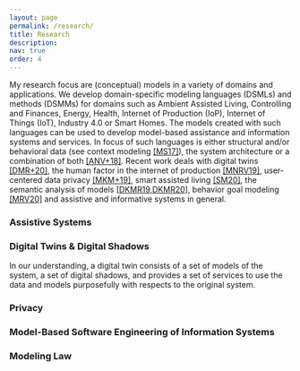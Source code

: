 ```yaml
---
layout: page
permalink: /research/
title: Research
description: 
nav: true
order: 4
---
```


My research focus are (conceptual) models in a variety of domains and applications. We develop domain-specific modeling languages (DSMLs) and methods (DSMMs) for domains such as Ambient Assisted Living, Controlling and Finances, Energy, Health, Internet of Production (IoP), Internet of Things (IoT), Industry 4.0 or Smart Homes. The models created with such languages can be used to develop model-based assistance and information systems and services. In focus of such languages is either structural and/or behavioral data (see context modeling [[MS17]](http://ceur-ws.org/Vol-1979/paper-22.pdf)), the system architecture or a combination of both [[ANV+18]](https://www.se-rwth.de/publications/Model-Based-Generation-of-Enterprise-Information-Systems.pdf). Recent work deals with digital twins [[DMR+20]](http://www.se-rwth.de/publications/Towards-a-Model-Driven-Architecture-for-Interactive-Digital-Twin-Cockpits.pdf), the human factor in the internet of production [[MNRV19]](https://www.se-rwth.de/publications/Towards-Privacy-Preserving-IoT-Systems-Using-Model-Driven-Engineering.pdf), user-centered data privacy [[MKM+19]](https://www.se-rwth.de/publications/User-Centered-and-Privacy-Driven-Process-Mining-System-Design-for-IoT.pdf), smart assisted living [[SM20]](https://www.se-rwth.de/publications/Using-Semantic-Markup-to-Boost-Context-Awareness-for-Assistive-Systems.pdf), the semantic analysis of models [[DKMR19](https://www.se-rwth.de/publications/Semantic-Evolution-Analysis-of-Feature-Models.pdf),[DKMR20](https://www.se-rwth.de/publications/Pre-Study-on-the-Usefulness-of-Difference-Operators-for-Modeling-Languages-in-Software-Development.pdf)], behavior goal modeling [[MRV20]](https://www.se-rwth.de/publications/Human-Behavior-Goals-and-Model-Driven-Software-Engineering-for-Assistive-Systems.pdf) and assistive and informative systems in general.

### Assistive Systems
### Digital Twins & Digital Shadows
In our understanding, a digital twin consists of a set of models of the system, a set of digital shadows, and provides a set of services to use the data and models purposefully with respects to the original system.

### Privacy
### Model-Based Software Engineering of Information Systems
### Modeling Law